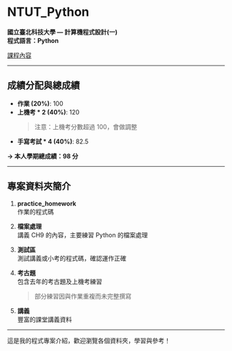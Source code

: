 # NTUT_Python

**國立臺北科技大學 — 計算機程式設計(一)**  
**程式語言：Python**

[課程內容](https://tjhsieh.github.io/c/cp/cpi2024f/syllabus/index.html)

---

## 成績分配與總成績

- **作業 (20%)**: 100  
- **上機考 * 2 (40%)**: 120  
  > 注意：上機考分數超過 100，會做調整
- **手寫考試 * 4 (40%)**: 82.5  

**→ 本人學期總成績：98 分**

---

## 專案資料夾簡介

1. **practice_homework**  
   作業的程式碼

2. **檔案處理**  
   講義 CH9 的內容，主要練習 Python 的檔案處理

3. **測試區**  
   測試講義或小考的程式碼，確認運作正確

4. **考古題**  
   包含去年的考古題及上機考練習  
   > 部分練習因與作業重複而未完整撰寫

5. **講義**  
   豐富的課堂講義資料

---

這是我的程式專案介紹，歡迎瀏覽各個資料夾，學習與參考！
